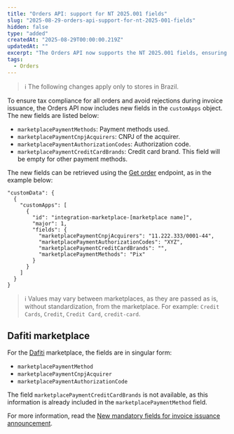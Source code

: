 ```yaml
---
title: "Orders API: support for NT 2025.001 fields"
slug: "2025-08-29-orders-api-support-for-nt-2025-001-fields"
hidden: false
type: "added"
createdAt: "2025-08-29T00:00:00.219Z"
updatedAt: ""
excerpt: "The Orders API now supports the NT 2025.001 fields, ensuring tax compliance and preventing invoice rejections. These updates introduce new fields within `customApps`, with variations depending on the marketplace. The changes apply only to stores in Brazil."
tags:
  - Orders
---
```


>ℹ️ The following changes apply only to stores in Brazil.

To ensure tax compliance for all orders and avoid rejections during invoice issuance, the Orders API now includes new fields in the `customApps` object.
The new fields are listed below:

- `marketplacePaymentMethods`: Payment methods used.
- `marketplacePaymentCnpjAcquirers`: CNPJ of the acquirer.
- `marketplacePaymentAuthorizationCodes`: Authorization code.
- `marketplacePaymentCreditCardBrands`: Credit card brand. This field will be empty for other payment methods.

The new fields can be retrieved using the [Get order](https://developers.vtex.com/docs/api-reference/orders-api#get-/api/oms/pvt/orders/-orderId-) endpoint, as in the example below:

```shell
"customData": {
  {
    "customApps": [
      {
        "id": "integration-marketplace-[marketplace name]",
        "major": 1,
        "fields": {
          "marketplacePaymentCnpjAcquirers": "11.222.333/0001-44",
          "marketplacePaymentAuthorizationCodes": "XYZ",
          "marketplacePaymentCreditCardBrands": "",
          "marketplacePaymentMethods": "Pix"
        }
      }
    ]
  }
}
```

>ℹ️ Values may vary between marketplaces, as they are passed as is, without standardization, from the marketplace. For example: `Credit Cards`, `Credit`, `Credit Card`, `credit-card`.

## Dafiti marketplace

For the [Dafiti](https://help.vtex.com/pt/tracks/configurar-integracao-da-dafiti--4wF4RBx9ygEkimW6SsKw8i/5lAIj7OCqizD5EisLJvatx) marketplace, the fields are in singular form:

- `marketplacePaymentMethod`
- `marketplacePaymentCnpjAcquirer`
- `marketplacePaymentAuthorizationCode`

The field `marketplacePaymentCreditCardBrands` is not available, as this information is already included in the `marketplacePaymentMethod` field.

For more information, read the [New mandatory fields for invoice issuance announcement](https://help.vtex.com/pt/announcements/novos-campos-obrigatorios-para-emissao-de-notas-fiscais--5jDozNwc272jtq92dvKQkq).
